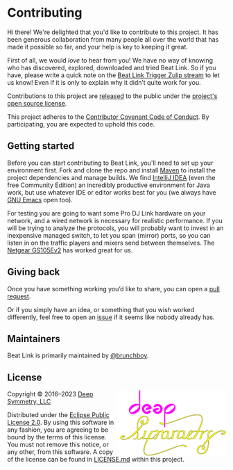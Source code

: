 # Contributing

Hi there! We're delighted that you'd like to contribute to this project.
It has been generous collaboration from many people all over the world
that has made it possible so far, and your help is key to keeping it
great.

First of all, we would *love* to hear from you! We have no way of
knowing who has discovered, explored, downloaded and tried Beat Link.
So if you have, please write a quick note on the [Beat Link Trigger Zulip
stream](https://deep-symmetry.zulipchat.com/#narrow/stream/275322-beat-link-trigger)
to let us know! Even if it is only to explain why it didn&rsquo;t
quite work for you.


Contributions to this project are [released][contributions-released]
to the public under the [project's open source license](LICENSE.md).

This project adheres to the
[Contributor Covenant Code of Conduct][covenant].
By participating, you are expected to uphold this code.

## Getting started

Before you can start contributing to Beat Link, you'll need to set up
your environment first. Fork and clone the repo and install
[Maven][maven] to install the project dependencies and manage builds.
We find [IntelliJ IDEA][idea] (even the free Community Edition) an
incredibly productive environment for Java work, but use whatever IDE
or editor works best for you (we always have [GNU Emacs][emacs] open
too).

For testing you are going to want some Pro DJ Link hardware on your
network, and a wired network is necessary for realistic performance.
If you will be trying to analyze the protocols, you will probably want
to invest in an inexpensive managed switch, to let you span (mirror)
ports, so you can listen in on the traffic players and mixers send
between themselves. The [Netgear GS105Ev2][switch] has worked great
for us.

## Giving back

Once you have something working you’d like to share, you can open a
[pull request][pulls].

Or if you simply have an idea, or something that you wish worked
differently, feel free to open an [issue][issues] if it seems like
nobody already has.

## Maintainers

Beat Link is primarily maintained by [@brunchboy][brunchboy].

## License

<a href="https://deepsymmetry.org"><img align="right" alt="Deep Symmetry"
 src="assets/DS-logo-github.png" width="250" height="150"></a>

Copyright © 2016–2023 [Deep Symmetry, LLC](http://deepsymmetry.org)

Distributed under the [Eclipse Public License
2.0](https://opensource.org/licenses/EPL-2.0). By using this software
in any fashion, you are agreeing to be bound by the terms of this
license. You must not remove this notice, or any other, from this
software. A copy of the license can be found in
[LICENSE.md](LICENSE.md) within this project.


[contributions-released]: https://help.github.com/articles/github-terms-of-service/#6-contributions-under-repository-license
[covenant]: http://contributor-covenant.org/
[maven]: https://maven.apache.org
[idea]: https://www.jetbrains.com/idea/
[emacs]: https://www.gnu.org/software/emacs/
[switch]: https://smile.amazon.com/gp/product/B00HGLVZLY/
[pulls]: https://github.com/Deep-Symmetry/beat-link/pulls
[issues]: https://github.com/Deep-Symmetry/beat-link/issues
[brunchboy]: https://github.com/brunchboy
